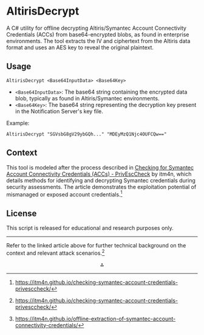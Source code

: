 # AltirisDecrypt

A C# utility for offline decrypting Altiris/Symantec Account Connectivity Credentials (ACCs) from base64-encrypted blobs, as found in enterprise environments. The tool extracts the IV and ciphertext from the Altiris data format and uses an AES key to reveal the original plaintext.

## Usage

```
AltirisDecrypt <Base64InputData> <Base64Key>
```

- `<Base64InputData>`: The base64 string containing the encrypted data blob, typically as found in Altiris/Symantec environments.
- `<Base64Key>`: The base64 string representing the decryption key present in the Notification Server's key file.

Example:

```
AltirisDecrypt "SGVsbG8gV29ybGQh..." "MDEyMzQ1Njc4OUFCQw=="
```

## Context

This tool is modeled after the process described in [Checking for Symantec Account Connectivity Credentials (ACCs) - PrivEscCheck](https://itm4n.github.io/checking-symantec-account-credentials-privesccheck/) by itm4n, which details methods for identifying and decrypting Symantec credentials during security assessments. The article demonstrates the exploitation potential of mismanaged or exposed account credentials.[^1]

## License

This script is released for educational and research purposes only.

***

Refer to the linked article above for further technical background on the context and relevant attack scenarios.[^1]
<span style="display:none">[^2]</span>

<div style="text-align: center">⁂</div>

[^1]: https://itm4n.github.io/checking-symantec-account-credentials-privesccheck/

[^2]: https://itm4n.github.io/offline-extraction-of-symantec-account-connectivity-credentials/

